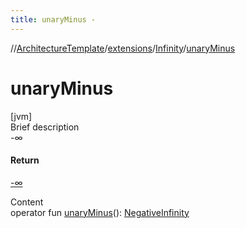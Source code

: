 ```yaml
---
title: unaryMinus -
---
```

//[ArchitectureTemplate](../../index.md)/[extensions](../index.md)/[Infinity](index.md)/[unaryMinus](unary-minus.md)



# unaryMinus  
[jvm]  
Brief description  
-∞  
  


#### Return  
[-∞](../-negative-infinity/index.md)  
  
  
Content  
operator fun [unaryMinus](unary-minus.md)(): [NegativeInfinity](../-negative-infinity/index.md)  



